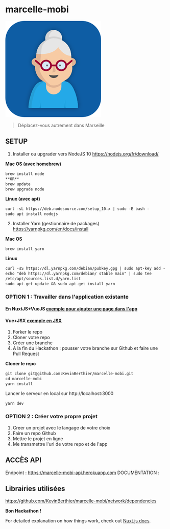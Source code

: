 # marcelle-mobi
![marcelle-mobi](static/icon.png)
> Déplacez-vous autrement dans Marseille

## SETUP

1. Installer ou upgrader vers NodeJS 10 https://nodejs.org/fr/download/ 

**Mac OS (avec homebrew)**
```
brew install node
**OR**
brew update 
brew upgrade node
```

**Linux (avec apt)**
```
curl -sL https://deb.nodesource.com/setup_10.x | sudo -E bash -
sudo apt install nodejs
```

2. Installer Yarn (gestionnaire de packages) https://yarnpkg.com/en/docs/install

**Mac OS**
```
brew install yarn 
```

**Linux**
```
curl -sS https://dl.yarnpkg.com/debian/pubkey.gpg | sudo apt-key add -
echo "deb https://dl.yarnpkg.com/debian/ stable main" | sudo tee /etc/apt/sources.list.d/yarn.list
sudo apt-get update && sudo apt-get install yarn
```

### OPTION 1 : Travailler dans l'application existante 

#### En NuxtJS+VueJS [exemple pour ajouter une page dans l'app](exemples/page.vue)
#### Vue+JSX [exemple en JSX](exemples/jsx.vue)


1. Forker le repo
2. Cloner votre repo 
3. Créer une branche
4. A la fin du Hackathon : pousser votre branche sur Github et faire une Pull Request

**Cloner le repo**
```
git clone git@github.com:KevinBerthier/marcelle-mobi.git 
cd marcelle-mobi
yarn install
```
Lancer le serveur en local sur http://localhost:3000
```
yarn dev
```

### OPTION 2 : Créer votre propre projet

1. Creer un projet avec le langage de votre choix
2. Faire un repo Github
3. Mettre le projet en ligne
3. Me transmettre l'url de votre repo et de l'app


## ACCÈS API

Endpoint : https://marcelle-mobi-api.herokuapp.com
DOCUMENTATION : 

## Librairies utilisées
https://github.com/KevinBerthier/marcelle-mobi/network/dependencies


**Bon Hackathon !**

For detailed explanation on how things work, check out [Nuxt.js docs](https://nuxtjs.org).
